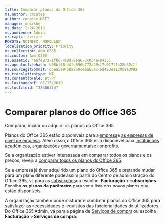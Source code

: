 ```yaml
---
title: Comparar planos do Office 365
ms.author: cmcatee
author: cmcatee-MSFT
manager: mnirkhe
ms.date: 2/28/2018
ms.audience: Admin
ms.topic: article
ROBOTS: NOINDEX, NOFOLLOW
localization_priority: Priority
ms.collection: Adm_O365
ms.custom: Adm_O365
ms.assetid: faefe872-1fb6-4a0d-8ea6-3c034a484351
ms.openlocfilehash: b08bf68f44fd696b772a294f7c017f1428d3241f
ms.sourcegitcommit: d6ea5e9458a2b8ceaab3ac4bd483e1130b9a398a
ms.translationtype: MT
ms.contentlocale: pt-PT
ms.lasthandoff: 01/15/2019
ms.locfileid: "28306324"
---
```

# <a name="compare-office-365-plans"></a>Comparar planos do Office 365

Comparar, mudar ou adquirir os planos do Office 365
  
Planos do Office 365 estão disponíveis para a [empresa](https://products.office.com/en-us/compare-all-microsoft-office-products?tab=2)e [as empresas de nível de empresa](https://products.office.com/en-us/business/compare-more-office-365-for-business-plans). Além disso, o Office 365 está disponível para [instituições académicas](https://products.office.com/en-us/academic/compare-office-365-education-plans), [organizações governamentais](https://products.office.com/en-us/government/compare-office-365-government-plans)e [nonprofits](https://products.office.com/en-us/nonprofit/office-365-nonprofit-plans-and-pricing?tab=1).
  
Se a organização estiver interessada em comparar todos os planos e os preços, reveja a [comparar todos os planos do Office 365](https://products.office.com/en-us/business/compare-more-office-365-for-business-plans).
  
Se a empresa já tiver adquirido um plano do Office 365 e pretende mudar para um plano diferente pode assim partir do Centro de administração do Office 365, vá para as [subscrições](https://go.microsoft.com/fwlink/p/?linkid=842054)ou escolher **Facturação** \> **subscrições**. Escolha **os planos de parâmetro** para ver a lista dos novos planos que estão disponíveis. 
  
A organização também pode misturar e combinar planos do Office 365 para satisfazer as necessidades e requisitos das funcionalidades de utilizadores. Do Office 365 Admin, vá para a página de [Serviços de compra](https://go.microsoft.com/fwlink/p/?linkid=868433) ou escolha **Facturação** \> **Serviços de compra**.
  

